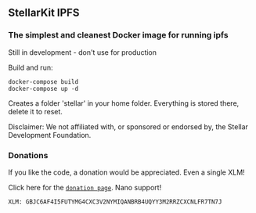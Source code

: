 ## StellarKit IPFS

### The simplest and cleanest Docker image for running ipfs

Still in development - don't use for production

Build and run:

    docker-compose build
    docker-compose up -d

Creates a folder 'stellar' in your home folder.  Everything is stored there, delete it to reset.

Disclaimer: We not affiliated with, or sponsored or endorsed by, the Stellar Development Foundation.

### Donations

If you like the code, a donation would be appreciated. Even a single XLM!

Click here for the [`donation page`](https://stellarkit.io/#/donate). Nano support!

    XLM: GBJC6AF4I5FUTYMG4CXC3V2NYMIQANBRB4UQYY3M2RRZCXCNLFR7TN7J

